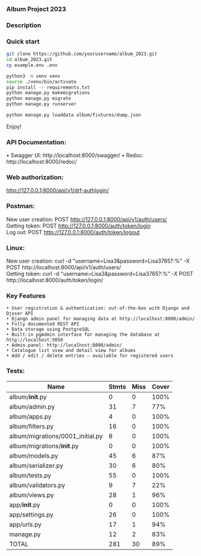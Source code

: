 ### Album Project 2023
### Description

### Quick start
```bash
git clone https://github.com/yourusername/album_2023.git
cd album_2023.git
cp example.env .env

python3 -m venv venv  
source ./venv/bin/activate  
pip install -r requirements.txt  
python manage.py makemigrations  
python manage.py migrate  
python manage.py runserver  

python manage.py loaddata album/fixtures/dump.json 
```
Enjoy!

### API Documentation:  
• Swagger UI: http://localhost:8000/swagger/
• Redoc: http://localhost:8000/redoc/
 
### Web authorization:  
http://127.0.0.1:8000/api/v1/drf-authlogin/  
  
### Postman:  
New user creation: POST http://127.0.0.1:8000/api/v1/auth/users/  
Getting token: POST http://127.0.0.1:8000/auth/token/login  
Log out: POST http://127.0.0.1:8000/auth/token/logout  

### Linux:  
New user creation: curl -d "username=Lisa3&password=Lisa3765?:%" -X POST http://localhost:8000/api/v1/auth/users/  
Getting token: curl -d "username=Lisa3&password=Lisa3765?:%" -X POST http://localhost:8000/auth/token/login/

### Key Features
    • User registration & authentication: out-of-the-box with Django and Djoser API
    • Django admin panel for managing data at http://localhost:8000/admin/
    • Fully documented REST API
    • Data storage using PostgreSQL
    • Built-in pgAdmin interface for managing the database at http://localhost:5050
    • Admin panel: http://localhost:8000/admin/
    • Catalogue list view and detail view for albums
    • Add / edit / delete entries — available for registered users



    

### Tests:
|Name                                 |Stmts|Miss| Cover
|-------------------------------------|-----|----|-----
|album/__init__.py                    |  0  |  0 | 100%
|album/admin.py                       | 31  |  7 |  77%
|album/apps.py                        |  4  |  0 | 100%
|album/filters.py                     | 16  |  0 | 100%
|album/migrations/0001_initial.py     |  8  |  0 | 100%
|album/migrations/__init__.py         |  0  |  0 | 100%
|album/models.py                      | 45  |  6 |  87%
|album/serializer.py                  | 30  |  6 |  80%
|album/tests.py                       | 55  |  0 | 100%
|album/validators.py                  |  9  |  7 |  22%
|album/views.py                       | 28  |  1 |  96%
|app/__init__.py                      |  0  |  0 | 100%
|app/settings.py                      | 26  |  0 | 100%
|app/urls.py                          | 17  |  1 |  94%
|manage.py                            | 12  |  2 |  83%
| TOTAL                               | 281 | 30 |  89%
